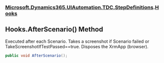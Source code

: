 ### [Microsoft.Dynamics365.UIAutomation.TDC.StepDefinitions](Microsoft.Dynamics365.UIAutomation.TDC.StepDefinitions.md 'Microsoft.Dynamics365.UIAutomation.TDC.StepDefinitions').[Hooks](Hooks.md 'Microsoft.Dynamics365.UIAutomation.TDC.StepDefinitions.Hooks')

## Hooks.AfterScenario() Method

Executed after each Scenario. Takes a screenshot if Scenario failed or TakeScreenshotIfTestPassed==true. Disposes the XrmApp (browser).

```csharp
public void AfterScenario();
```